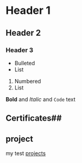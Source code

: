 
# Header 1
## Header 2
### Header 3

- Bulleted
- List

1. Numbered
2. List

**Bold** and _Italic_ and `Code` text

## Certificates##

## project
 my test [projects](https://github.com/users/Frankie7542/projects/2)

